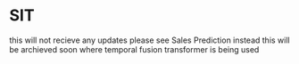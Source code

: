 # SIT
this will not recieve any updates 
please see Sales Prediction instead 
this will be archieved soon 
where temporal fusion transformer is being used
